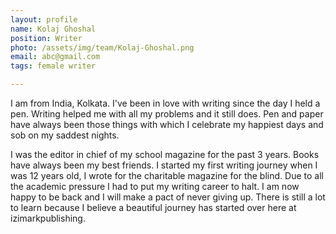 ```yaml
---
layout: profile
name: Kolaj Ghoshal
position: Writer
photo: /assets/img/team/Kolaj-Ghoshal.png
email: abc@gmail.com
tags: female writer

---
```

I am from India, Kolkata. I've been in love with writing
since the day I held a pen. Writing helped me with all my problems and it still does. Pen and paper have always been those things with which I celebrate my happiest days and sob on my saddest nights.

I was the editor in chief of my school magazine for the past 3 years. Books have always been my best friends. I started my first writing journey when I was 12 years old, I wrote for the charitable magazine for the blind. Due to all the academic pressure I had to put my writing career to halt. I am now happy to be back and I will make a pact of never giving up. There is still a lot to learn because I believe a beautiful journey has started over here at izimarkpublishing.
